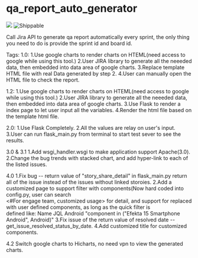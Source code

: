 # qa_report_auto_generator
![](https://img.shields.io/badge/language-python-green.svg) 
![Shippable](https://img.shields.io/shippable/5444c5ecb904a4b21567b0ff.svg)

Call Jira API to generate qa report automatically every sprint, the only thing you need to do is provide the sprint id and board id.

Tags:
1.0:
1.Use google charts to render charts on HTEML(need access to google while using this tool.)
2.User JIRA library to generate all the neeeded data, then embedded into data area of google charts.
3.Replace template HTML file with real Data generated by step 2.
4.User can manually open the HTML file to check the report.

1.2:
1.Use google charts to render charts on HTEML(need access to google while using this tool.)
2.User JIRA library to generate all the neeeded data, then embedded into data area of google charts.
3.Use Flask to render a index page to let user input all the variables.
4.Render the html file based on the template html file.

2.0:
1.Use Flask Completely.
2.All the values are relay on user's input.
3.User can run flask_main.py from terminal to start test sever to see the results.

3.0 & 3.1
1.Add wsgi_handler.wsgi to make application support Apache(3.0).
2.Change the bug trends with stacked chart, and add hyper-link to each of the listed issues.

4.0
1.Fix bug -- return value of "story_share_detail" in flask_main.py return all of the issue instead of the issues without linked storoies.
2.Add a customized page to support filter with components(Now hard coded into config.py, user can search \
<#For engage team, customized usage> for detail, and support for replaced with user defined components, as long as the quick filter is \
defined like:
Name            JQL
Android	        "component in ("Efekta 15 Smartphone Android", Android)"
3.Fix issue of the return value of resolved date -- get_issue_resolved_status_by_date.
4.Add customized title for customized components.

4.2 Switch google charts to Hicharts, no need vpn to view the generated charts.
